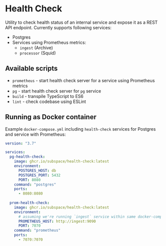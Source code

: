 # Health Check

Utility to check health status of an internal service and expose it as a REST API endpoint. Currently supports following services:
- Postgres
- Services using Prometheus metrics: 
  - `ingest` (Archive)
  - `processor` (Squid)

## Available scripts

- `prometheus` - start health check server for a service using Prometheus metrics
- `pg` - start health check server for `pg` service
- `build` - transpile TypeScript to ES6
- `lint` - check codebase using ESLint

## Running as Docker container

Example `docker-compose.yml` including `health-check` services for Postgres and service with Prometheus:
```yml
version: "3.7"

services:
  pg-health-check:
    image: ghcr.io/subspace/health-check:latest
    environment:
      POSTGRES_HOST: db
      POSTGRES_PORT: 5432
      PORT: 8080
    command: "postgres"
    ports:
      - 8080:8080
  
  prom-health-check:
    image: ghcr.io/subspace/health-check:latest
    environment:
      # assuming we're running `ingest` service within same docker-compose.yml
      PROMETHEUS_HOST: http://ingest:9090
      PORT: 7070
    command: "prometheus"
    ports:
      - 7070:7070
```
